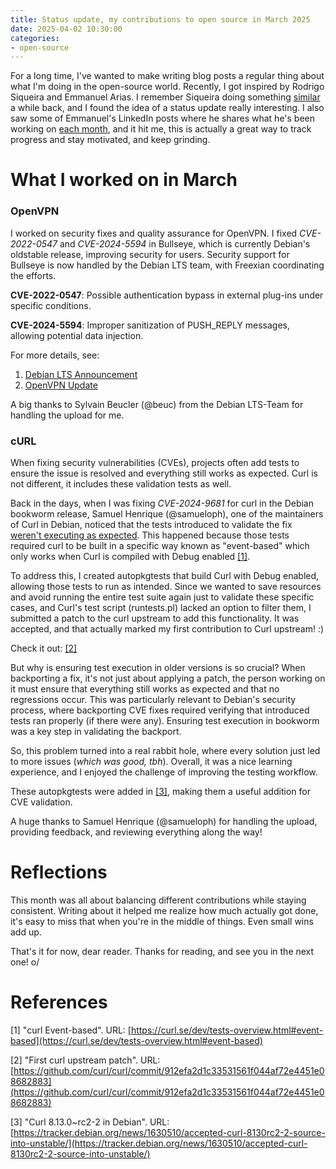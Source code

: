 ```yaml
---
title: Status update, my contributions to open source in March 2025
date: 2025-04-02 10:30:00
categories:
- open-source
---
```


For a long time, I've wanted to make writing blog posts a regular thing about
what I'm doing in the open-source world. Recently, I got inspired by Rodrigo
Siqueira and Emmanuel Arias. I remember Siqueira doing something
[similar](https://siqueira.tech/) a while back, and I found the idea of a
status update really interesting. I also saw some of Emmanuel's LinkedIn posts
where he shares what he's been working on [each month](https://eamanu.com/),
and it hit me, this is actually a great way to track progress and stay
motivated, and keep grinding.

# What I worked on in March

### OpenVPN

I worked on security fixes and quality assurance for OpenVPN. I fixed
*CVE-2022-0547* and *CVE-2024-5594* in Bullseye, which is currently Debian's
oldstable release, improving security for users. Security support for Bullseye
is now handled by the Debian LTS team, with Freexian coordinating the efforts.

**CVE-2022-0547**: Possible authentication bypass in external plug-ins under
specific conditions.

**CVE-2024-5594**: Improper sanitization of PUSH_REPLY messages, allowing
potential data injection.

For more details, see:
1. [Debian LTS Announcement](https://lists.debian.org/debian-lts-announce/2025/03/msg00005.html)
2. [OpenVPN Update](https://tracker.debian.org/news/1625617/accepted-openvpn-251-3deb11u1-source-into-oldstable-security/)

A big thanks to Sylvain Beucler (@beuc) from the Debian LTS-Team for handling
the upload for me.

### cURL

When fixing security vulnerabilities (CVEs), projects often add tests to ensure
the issue is resolved and everything still works as expected. Curl is not
different, it includes these validation tests as well.

Back in the days, when I was fixing *CVE-2024-9681* for curl in the Debian
bookworm release, Samuel Henrique (@samueloph), one of the maintainers of Curl
in Debian, noticed that the tests introduced to validate the fix [weren't
executing as
expected](https://salsa.debian.org/debian/curl/-/merge_requests/37#note_547058).
This happened because those tests required curl to be built in a specific way
known as "event-based" which only works when Curl is compiled with Debug
enabled [[1]](#ref1).

To address this, I created autopkgtests that build Curl with Debug enabled,
allowing those tests to run as intended. Since we wanted to save resources and
avoid running the entire test suite again just to validate these specific
cases, and Curl's test script (runtests.pl) lacked an option to filter them, I
submitted a patch to the curl upstream to add this functionality. It was
accepted, and that actually marked my first contribution to Curl upstream! :)

Check it out: [[2]](#ref2)

But why is ensuring test execution in older versions is so crucial? When
backporting a fix, it's not just about applying a patch, the person working on
it must ensure that everything still works as expected and that no regressions
occur. This was particularly relevant to Debian's security process, where
backporting CVE fixes required verifying that introduced tests ran properly (if
there were any). Ensuring test execution in bookworm was a key step in
validating the backport.

So, this problem turned into a real rabbit hole, where every solution just led
to more issues (*which was good, tbh*). Overall, it was a nice learning
experience, and I enjoyed the challenge of improving the testing workflow. 

These autopkgtests were added in [[3]](#ref3), making them a useful addition
for CVE validation.

A huge thanks to Samuel Henrique (@samueloph) for handling the upload,
providing feedback, and reviewing everything along the way!

# Reflections

This month was all about balancing different contributions while staying
consistent. Writing about it helped me realize how much actually got done, it's
easy to miss that when you're in the middle of things. Even small wins add up.

That's it for now, dear reader. Thanks for reading, and see you in the next one! o/

# References

<a id="ref1"></a>
[1] "curl Event-based". URL: [https://curl.se/dev/tests-overview.html#event-based](https://curl.se/dev/tests-overview.html#event-based)

<a id="ref2"></a>
[2] "First curl upstream patch". URL: [https://github.com/curl/curl/commit/912efa2d1c33531561f044af72e4451e08682883](https://github.com/curl/curl/commit/912efa2d1c33531561f044af72e4451e08682883) 

<a id="ref3"></a>
[3] "Curl 8.13.0~rc2-2 in Debian". URL: [https://tracker.debian.org/news/1630510/accepted-curl-8130rc2-2-source-into-unstable/](https://tracker.debian.org/news/1630510/accepted-curl-8130rc2-2-source-into-unstable/)
